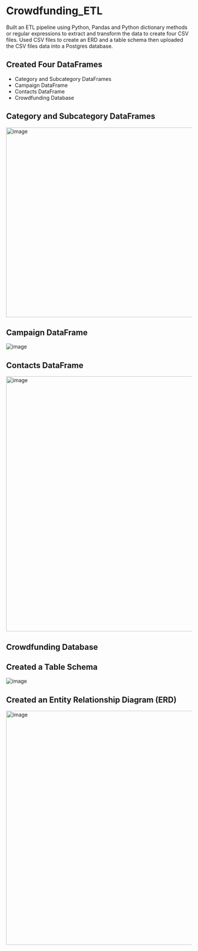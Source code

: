 # Crowdfunding_ETL

Built an ETL pipeline using Python, Pandas and Python dictionary methods or regular expressions to extract and transform the data to create four CSV files. Used CSV files to create an ERD and a table schema then uploaded the CSV files data into a Postgres database.

## Created Four DataFrames
* Category and Subcategory DataFrames
* Campaign DataFrame
* Contacts DataFrame
* Crowdfunding Database


## Category and Subcategory DataFrames

<img width="514" alt="image" src="https://user-images.githubusercontent.com/115186079/225809677-a8ef4612-6af9-4410-9e75-ea07b8e086dd.png">


## Campaign DataFrame

![image](https://user-images.githubusercontent.com/115186079/225810829-a9b64dd7-b37f-4b3f-a2d2-a3639933672d.png)


## Contacts DataFrame

<img width="691" alt="image" src="https://user-images.githubusercontent.com/115186079/225811209-b94466c3-0051-405d-93b3-546a6846e0c3.png">


## Crowdfunding Database

## Created a Table Schema

![image](https://user-images.githubusercontent.com/115186079/225804265-adbf19a2-8a9d-4c77-8fb4-be050ba0565b.png)

## Created an Entity Relationship Diagram (ERD)

<img width="634" alt="image" src="https://user-images.githubusercontent.com/115186079/225811828-a82a67ad-b2d6-402f-ba9b-cda36a4b8328.png">

